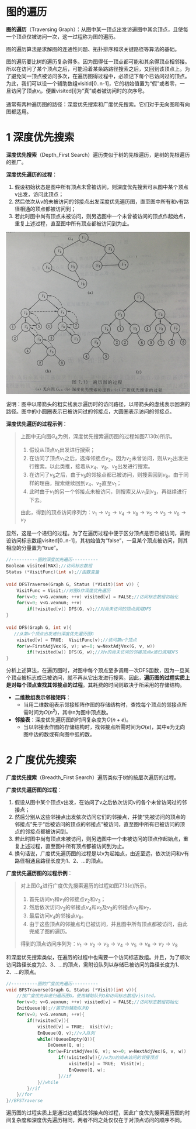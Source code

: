 # 图的遍历

**图的遍历**（Traversing Graph）：从图中某一顶点出发访遍图中其余顶点，且使每一个顶点仅被访问一次，这一过程称为图的遍历。

图的遍历算法是求解图的连通性问题、拓扑排序和求关键路径等算法的基础。

图的遍历要比树的遍历复杂得多。因为图得任一顶点都可能和其余得顶点相邻接。所以在访问了某个顶点之后，可能沿着某条路路径搜索之后，又回到该顶点上。为了避免同一顶点被访问多次，在遍历图得过程中，必须记下每个已访问过的顶点。为此，我们可以设一个辅助数组visitid[0..n-1]，它的初始值置为“假”或者零，一旦访问了顶点$v_i$，便置visited[i]为“真”或者被访问时的次序号。

通常有两种遍历图的路径：深度优先搜索和广度优先搜索。它们对于无向图和有向图都适用。

# 1 深度优先搜索

**深度优先搜索**（Depth_First Search）遍历类似于树的先根遍历，是树的先根遍历的推广。

**深度优先遍历的过程**：

1. 假设初始状态是图中所有顶点未曾被访问，则深度优先搜索可从图中某个顶点v出发，访问此顶点；
2. 然后依次从v的未被访问的邻接点出发深度优先遍历图，直至图中所有和v有路径相通的顶点都被访问到；
3. 若此时图中尚有顶点未被访问，则另选图中一个未曾被访问的顶点作起始点，重复上述过程，直至图中所有顶点都被访问到为止。

![](./media/dataStructure_graph_20201027231931.png)

说明：图中以带箭头的粗实线表示遍历时的访问路径，以带箭头的虚线表示回溯的路径。图中的小圆圈表示已被访问过的邻接点，大圆圈表示访问的邻接点。

**深度优先遍历的过程示例**：

> 上图中无向图$G_4$为例，深度优先搜索遍历图的过程如图7.13(b)所示。
>
> 1. 假设从顶点$v_1$出发进行搜索；
> 2. 在访问了顶点$v_1$之后，选择邻接点$v_2$。因为$v_2$未曾访问，则从$v_2$出发进行搜索。以此类推，接着从$v_4$、$v_8$、$v_5$出发进行搜索。
> 3. 在访问了$v_5$之后，由于$v_5$的邻接点都已被访问，则搜索回到$v_8$。由于同样的理由，搜索继续回到$v_4$、$v_2$直至$v_1$；
> 4. 此时由于$v_1$的另一个邻接点未被访问，则搜索又从$v_1$到$v_3$，再继续进行下去。
>
> 由此，得到的顶点访问序列为：$v_1 \rightarrow v_2 \rightarrow v_4 \rightarrow v_8 \rightarrow v_5 \rightarrow v_3 \rightarrow v_6 \rightarrow v_7$

显然，这是一个递归的过程。为了在遍历过程中便于区分顶点是否已被访问，需附设访问标志数组visited[0..n-1]，其初始值为“false”，一旦某个顶点被访问，则其相应的分量置为“true”。

```c
//----------图的深度优先遍历----------
Boolean visited[MAX];//访问标志数组
Status (*VisitFunc)(int v);//函数变量

void DFSTraverse(Graph G, Status (*Visit)(int v)) {
    VisitFunc = Visit;//对图G作深度优先遍历
    for(v=0; v<G.vexnum; ++v) visited[v] = FALSE;//访问标志数组初始化
    for(v=0; v<G.vexnum; ++v)
        if(!visited[v]) DFS(G, v);//对尚未访问的顶点调用DFS
}

void DFS(Graph G, int v){
   //从第v个顶点出发递归深度优先遍历图G
    visited[v] = TRUE;  VisitFunc(v);//访问第v个顶点
    for(w=FirstAdjVex(G, v); w>=0; w=NextAdjVex(G, v, w))
        if(!visited[w]) DFS(G, w);//对v的尚未访问的邻接顶点w递归调用DFS
}
```

分析上述算法，在遍历图时，对图中每个顶点至多调用一次DFS函数，因为一旦某个顶点被标志成已被访问，就不再从它出发进行搜索。因此，**遍历图的过程实质上是对每个顶点查找其邻接点的过程**。其耗费的时间则取决于所采用的存储结构。

- **二维数组表示邻接矩阵**：
  - 当用二维数组表示邻接矩阵作图的存储结构时，查找每个顶点的邻接点所需时间为$O(n^2)$，其中n为图中顶点数。
- **邻接表**：深度优先遍历图的时间复杂度为$O(n + e)$。
  - 当以邻接表作图的存储结构时，找邻接点所需时间为$O(e)$，其中e为无向图中边的数或有向图中弧的数。

# 2 广度优先搜索

**广度优先搜索**（Breadth_First Search）遍历类似于树的按层次遍历的过程。

**广度优先遍历图的过程**：

1. 假设从图中某个顶点v出发，在访问了v之后依次访问v的各个未曾访问过的邻接点；
2. 然后分别从这些邻接点出发依次访问它们的邻接点，并使“先被访问的顶点的邻接点”先于“后被访问的顶点的邻接点”被访问，直至图中所有已被访问的顶点的邻接点都被访问到。
3. 若此时图中尚有顶点未被访问，则另选图中一个未被访问的顶点作起始点，重复上述过程，直至图中所有顶点都被访问到为止。
4. 换句话说，广度优先遍历图的过程是以v为起始点，由近至远，依次访问和v有路径相通且路径长度为1、2、...的顶点。

**广度优先遍历图的过程示例**：

> 对上图$G_4$进行广度优先搜索遍历的过程如图7.13(c)所示。
>
> 1. 首先访问$v_1$和$v_1$的邻接点$v_2$和$v_3$；
> 2. 然后依次访问$v_2$的邻接点$v_4$和$v_5$及$v_3$的邻接点$v_6$和$v_7$，
> 3. 最后访问$v_4$的邻接点$v_8$。
> 4. 由于这些顶点的邻接点均已被访问，并且图中所有顶点都被访问，由此完成了图的遍历。
>
> 得到的顶点访问序列为：$v_1 \rightarrow v_2 \rightarrow v_3 \rightarrow v_4 \rightarrow v_5 \rightarrow v_6 \rightarrow v_7 \rightarrow v_8$

和深度优先搜索类似，在遍历的过程中也需要一个访问标志数组。并且，为了顺次访问路径长度为2、3、...的顶点，需附设队列以存储已被访问的路径长度为1、2、...的顶点。

```c
//----------图的广度优先遍历----------
void BFSTraverse(Graph G, Status (*Visit)(int v)){
    //按广度优先非递归遍历图G。使用辅助队列Q和访问标志数组visited。
    for(v=0; v<G.vexnum; ++v) visited[v] = FALSE;//访问标志数组初始化
    InitQueue(Q);//置空的辅助队列Q
    for(v=0; v<G.vexnum; ++v){
        if(!visited[v]){
            visited[v] = TRUE;  Visit(v);
            EnQueue(Q, v);//v入队列
            while(!QueueEmpty(Q)){
                DeQueue(Q, u);
                for(w=FirstAdjVex(G, v); w>=0; w=NextAdjVex(G, v, w))
                    if(!visited[w]){//w为u的尚未访问的邻接顶点
                        visited[v] = TRUE;  Visit(v);
                        EnQueue(Q, w);
                    }//if
            }//while
        }//if
    }//for
}//BFSTraverse
```

遍历图的过程实质上是通过边或弧找邻接点的过程，因此广度优先搜索遍历图的时间复杂度和深度优先遍历相同，两者不同之处仅仅在于对顶点访问的顺序不同。

